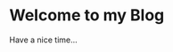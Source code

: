 <!DOCTYPE html>
<html>
  <head>
    <meta charset="UTF-8"/>
    <title>Nexy's Blog</title>
  </head>
  <body>
    <h1>Welcome to my Blog</h1>
    <p>Have a nice time...</p>
  </body>
</html>


